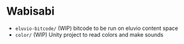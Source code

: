 # Wabisabi

- `eluvio-bitcode/` (WIP) bitcode to be run on eluvio content space
- `color/` (WIP) Unity project to read colors and make sounds
